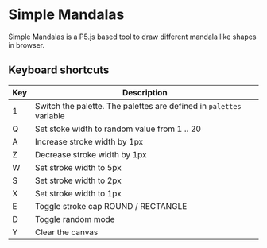 
# Simple Mandalas

Simple Mandalas is a P5.js based tool to draw different mandala like shapes in browser. 

## Keyboard shortcuts

| Key | Description |
| --- | --- |
| 1 | Switch the palette. The palettes are defined in `palettes` variable |
| Q | Set stoke width to random value from 1 .. 20 |
| A | Increase stroke width by 1px |
| Z | Decrease stroke width by 1px |
| W | Set stroke width to 5px |
| S | Set stroke width to 2px |
| X | Set stroke width to 1px |
| E | Toggle stroke cap ROUND / RECTANGLE |
| D | Toggle random mode |
| Y | Clear the canvas |
